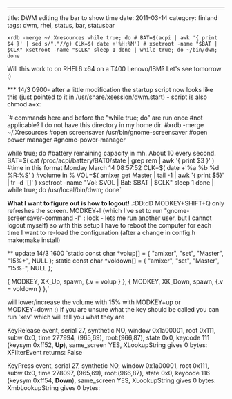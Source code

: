 ---
title: DWM editing the bar to show time
date: 2011-03-14
category: finland
tags: dwm, rhel, status, bar, statusbar

`xrdb -merge ~/.Xresources while true; do # BAT=$(acpi | awk '{ print $4 }' | sed s/","//g) CLK=$( date +'%H:%M') # xsetroot -name "$BAT | $CLK" xsetroot -name "$CLK" sleep 1 done | while true; do ~/bin/dwm; done`

Will this work to on RHEL6 x64 on a T400 Lenovo/IBM? Let's see tomorrow :)

\*\*\* 14/3 0900- after a little modification the startup script now looks like this (just pointed to it in /usr/share/xsession/dwm.start) - script is also chmod a+x:

`# commands here and before the "while true; do" are run once #not applicable? I do not have this directory in my home dir. #xrdb -merge ~/.Xresources #open screensaver /usr/bin/gnome-screensaver #open power manager #gnome-power-manager

while true; do #battery remaining capacity in mh. About 10 every second. BAT=$( cat /proc/acpi/battery/BAT0/state | grep rem | awk '{ print $3 }' ) #time in this format Monday March 14 08:57:52 CLK=$( date +'%a %b %d %R:%S' ) #volume in % VOL=$( amixer get Master | tail -1 | awk '{ print $5}' | tr -d '[]' ) xsetroot -name "Vol: $VOL | Bat: $BAT | $CLK" sleep 1 done | while true; do /usr/local/bin/dwm; done`

**What I want to figure out is how to logout! .**:DD:dD MODKEY+SHIFT+Q only refreshes the screen. MODKEY+l (which I've set to run "gnome-screensaver-command -l" : lock - lets me run another user, but I cannot logout myself) so with this setup I have to reboot the computer for each time I want to re-load the configuration (after a change in config.h make;make install)

\*\* update 14/3 1600 `static const char *volup[] = { "amixer", "set", "Master", "15%+", NULL }; static const char *voldown[] = { "amixer", "set", "Master", "15%-", NULL };

{ MODKEY, XK_Up, spawn, {.v = volup } }, { MODKEY, XK_Down, spawn, {.v = voldown } },`

will lower/increase the volume with 15% with MODKEY+up or MODKEY+down :) if you are unsure what the key should be called you can run 'xev' which will tell you what they are

KeyRelease event, serial 27, synthetic NO, window 0x1a00001, root 0x111, subw 0x0, time 277994, (965,69), root:(966,87), state 0x0, keycode 111 (keysym 0xff52, **Up**), same\_screen YES, XLookupString gives 0 bytes: XFilterEvent returns: False

KeyPress event, serial 27, synthetic NO, window 0x1a00001, root 0x111, subw 0x0, time 278097, (965,69), root:(966,87), state 0x0, keycode 116 (keysym 0xff54, **Down**), same\_screen YES, XLookupString gives 0 bytes: XmbLookupString gives 0 bytes:
